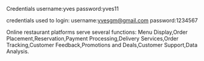 Credentials
username:yves
password:yves11

credentials used to login:
username:yvesgm@gmail.com
password:1234567

Online restaurant platforms serve several functions:
Menu Display,Order Placement,Reservation,Payment Processing,Delivery Services,Order Tracking,Customer Feedback,Promotions and Deals,Customer Support,Data Analysis.
